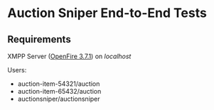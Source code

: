 Auction Sniper End-to-End Tests
===============================

Requirements
------------

XMPP Server ([OpenFire 3.7.1](http://www.igniterealtime.org/projects/openfire/)) on _localhost_

Users:

  - auction-item-54321/auction
  - auction-item-65432/auction
  - auctionsniper/auctionsniper